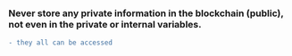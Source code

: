 ### Never store any private information in the blockchain (public), not even in the private or internal variables.

``` diff
- they all can be accessed
```
